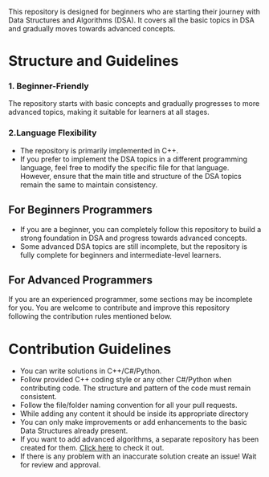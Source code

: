 This repository is designed for beginners who are starting their journey with Data Structures and Algorithms (DSA). It covers all the basic topics in DSA and gradually moves towards advanced concepts.

# Structure and Guidelines
### 1. Beginner-Friendly
The repository starts with basic concepts and gradually progresses to more advanced topics, making it suitable for learners at all stages.
### 2.Language Flexibility
- The repository is primarily implemented in C++.
- If you prefer to implement the DSA topics in a different programming language, feel free to modify the specific file for that language. However, ensure that the main title and structure 
  of the DSA topics remain the same to maintain consistency.

## For Beginners Programmers
- If you are a beginner, you can completely follow this repository to build a strong foundation in DSA and progress towards advanced concepts.
- Some advanced DSA topics are still incomplete, but the repository is fully complete for beginners and intermediate-level learners.

## For Advanced Programmers
If you are an experienced programmer, some sections may be incomplete for you. You are welcome to contribute and improve this repository following the contribution rules mentioned below.

# Contribution Guidelines
- You can write solutions in C++/C#/Python.
- Follow provided C++ coding style or any other C#/Python when contributing code. The structure and pattern of the code must remain consistent.
- Follow the file/folder naming convention for all your pull requests.
- While adding any content it should be inside its appropriate directory
- You can only make improvements or add enhancements to the basic Data Structures already present.
- If you want to add advanced algorithms, a separate repository has been created for them. [Click here](https://github.com/alifakahr186/Advanced-DSA) to check it out.
- If there is any problem with an inaccurate solution create an issue! Wait for review and approval.







